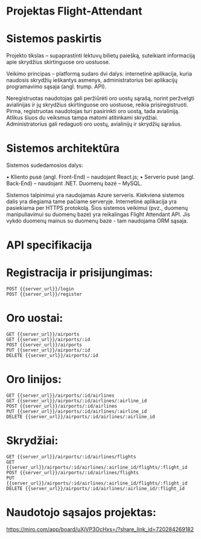 # Projektas Flight-Attendant

# Sistemos paskirtis

Projekto tikslas – supaprastinti lėktuvų bilietų paiešką, suteikiant informaciją apie skrydžius skirtinguose oro uostuose.

Veikimo principas – platformą sudaro dvi dalys: internetinė aplikacija, kuria naudosis skrydžių ieškantys asmenys, administratorius bei aplikacijų programavimo sąsaja (angl. trump. API).

Neregistruotas naudotojas gali peržiūrėti oro uostų sąrašą, norint peržvelgti avialinijas ir jų skrydžius skirtinguose oro uostuose, reikia prisiregistruoti. Pirma, registruotas naudotojas turi pasirinkti oro uostą, tada avialiniją. Atlikus šiuos du veiksmus tampa matomi atitinkami skrydžiai. Administratorius gali redaguoti oro uostų, avialinijų ir skrydžių sąrašus.

# Sistemos architektūra

Sistemos sudedamosios dalys:

•	Kliento pusė (angl. Front-End) – naudojant React.js;
•	Serverio pusė (angl. Back-End) – naudojant .NET. Duomenų bazė – MySQL.

Sistemos talpinimui yra naudojamas Azure serveris. Kiekviena sistemos dalis yra diegiama tame pačiame serveryje. Internetinė aplikacija yra pasiekiama per HTTPS protokolą. Šios sistemos veikimui (pvz., duomenų manipuliavimui su duomenų baze) yra reikalingas Flight Attendant API. Jis vykdo duomenų mainus su duomenų baze - tam naudojama ORM sąsaja.

# API specifikacija

  # Registracija ir prisijungimas:
    
    POST {{server_url}}/login
    POST {{server_url}}/register
    
  # Oro uostai:
    
    GET {{server_url}}/airports
    GET {{server_url}}/airports/:id
    POST {{server_url}}/airports
    PUT {{server_url}}/airports/:id
    DELETE {{server_url}}/airports/:id
  
  # Oro linijos:
    
    GET {{server_url}}/airports/:id/airlines
    GET {{server_url}}/airports/:id/airlines/:airline_id
    POST {{server_url}}/airports/:id/airlines
    PUT {{server_url}}/airports/:id/airlines/:airline_id
    DELETE {{server_url}}/airports/:id/airlines/:airline_id
    
  # Skrydžiai:
  
    GET {{server_url}}/airports/:id/airlines/flights
    GET {{server_url}}/airports/:id/airlines/:airline_id/flights/:flight_id
    POST {{server_url}}/airports/:id/airlines/flights
    PUT {{server_url}}/airports/:id/airlines/:airline_id/flights/:flight_id
    DELETE {{server_url}}/airports/:id/airlines/:airline_id/:flight_id
    
  # Naudotojo sąsajos projektas: 
  https://miro.com/app/board/uXjVP3OcHxs=/?share_link_id=720284269182
    
